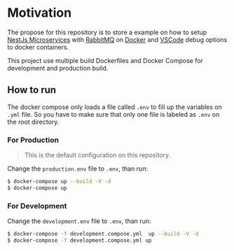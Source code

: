 # Motivation

The propose for this repository is to store a example on how to setup [NestJs Microservices](https://docs.nestjs.com/microservices/basics) with [RabbitMQ](https://www.rabbitmq.com/getstarted.html) on [Docker](https://www.docker.com/) and [VSCode](https://code.visualstudio.com/) debug options to docker containers.

This project use multiple build Dockerfiles and Docker Compose for development and production build.

## How to run

The docker compose only loads a file called `.env` to fill up the variables on `.yml` file. So you have to make sure that only one file is labeled as `.env` on the root directory.

### For Production

> This is the default configuration on this repository.

Change the `production.env` file to `.env`, than run:

```bash
$ docker-compose up --build -V -d
$ docker-compose up
```

### For Development

Change the `development.env` file to `.env`, than run:

```bash
$ docker-compose -f development.compose.yml  up --build -V -d
$ docker-compose -f development.compose.yml up
```
